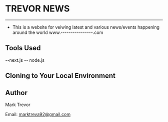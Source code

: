 # TREVOR NEWS
-------------------

- This is a website for veiwing latest and various news/events happening around the world 
www.----------------.com

## Tools Used
--next.js
-- node.js


## Cloning to Your Local Environment


## Author
Mark Trevor

Email: marktreva92@gmail.com